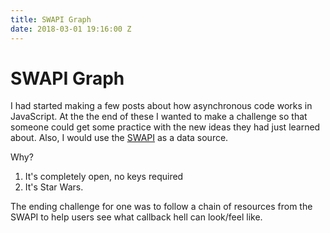 ```yaml
---
title: SWAPI Graph
date: 2018-03-01 19:16:00 Z
---
```


# SWAPI Graph

I had started making a few posts about how asynchronous code works in JavaScript. At the the end of these I wanted to make a challenge so that someone could get some practice with the new ideas they had just learned about. Also, I would use the [SWAPI](https://swapi.co/) as a data source. 

Why?
1. It's completely open, no keys required
2. It's Star Wars. 

The ending challenge for one was to follow a chain of resources from the SWAPI to help users see what callback hell can look/feel like. 